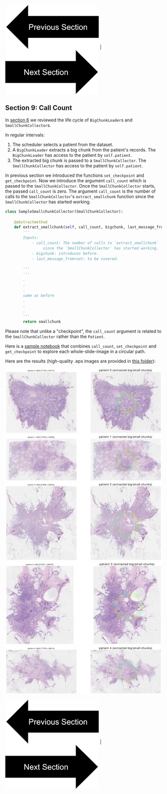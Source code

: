 

[![button](prevsectionv3.png)](tutorial_section8.html) | [![button](nextsectionv3.png)](tutorial_section10.html)


## Section 9: Call Count

In [section 6](tutorial_section6.html) we reviewed the life cycle of `BigChunkLoader`s and `SmallChunkCollector`s.


In regular intervals:
1. The scheduler selects a patient from the dataset.
2. A `BigChunkLoader` extracts a big chunk from the patient's records. The `BigChunkLoader` has access to the patient by `self.patient`.
3. The extracted big chunk is passed to a `SmallChunkCollector`. The `SmallChunkCollector` has access to the patient by `self.patient`.


In previous section we introduced the functions `set_checkpoint` and `get_checkpoint`.
Now we introduce the argument `call_count` which is passed to the `SmallChunkCollector`.
Once the `SmallChunkCollector` starts, the passed `call_count` is zero.
The argument `call_count` is the number of calls to the `SmallChunkCollector`'s `extract_smallchunk` function
                 since the `SmallChunkCollector` has started working. 

```python
class SampleSmallchunkCollector(SmallChunkCollector):

    @abstractmethod 
    def extract_smallchunk(self, call_count, bigchunk, last_message_fromroot):
        '''
        Inputs:
            - call_count: The number of calls to `extract_smallchunk`
                 since the `SmallChunkCollector` has started working.
            - bigchunk: introduces before.
            - last_message_fromroot: to be covered.
        
        '''
        '''
        .
        .
        .
        same as before 
        .
        .
        .
        '''
        return smallchunk
```
Please note that unlike a "checkpoint", the `call_count` argument is related to the `SmallChunkCollector` rather than the `Patient`.

Here is a [sample notebook](http://github.com/amirakbarnejad/PyDmed/tree/master/sample_notebooks/sample_2_setgetcheckpoint.ipynb)
that combines `call_count`, `set_checkpoint` and `get_checkpoint` to explore each whole-slide-image in a circular path.

Here are the results (high-quality .eps images are provided in [this folder](https://github.com/amirakbarnejad/PyDmed/tree/master/sample_notebooks/Sample_2_Output)):

![sample output 0](SetGetCheckpoint/patient_0.png)
![sample output 1](SetGetCheckpoint/patient_1.png)
![sample output 2](SetGetCheckpoint/patient_2.png)
![sample output 3](SetGetCheckpoint/patient_3.png)
![sample output 4](SetGetCheckpoint/patient_4.png)


[![button](prevsectionv3.png)](tutorial_section8.html) | [![button](nextsectionv3.png)](tutorial_section10.html)

